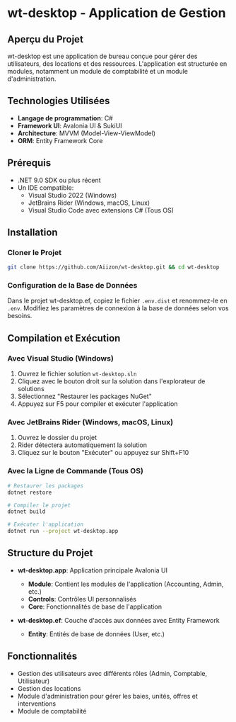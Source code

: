 # wt-desktop - Application de Gestion

## Aperçu du Projet

wt-desktop est une application de bureau conçue pour gérer des utilisateurs, des locations et des ressources. L'application est structurée en modules, notamment un module de comptabilité et un module d'administration.

## Technologies Utilisées

- **Langage de programmation**: C#
- **Framework UI**: Avalonia UI & SukiUI
- **Architecture**: MVVM (Model-View-ViewModel)
- **ORM**: Entity Framework Core

## Prérequis

- .NET 9.0 SDK ou plus récent
- Un IDE compatible:
    - Visual Studio 2022 (Windows)
    - JetBrains Rider (Windows, macOS, Linux)
    - Visual Studio Code avec extensions C# (Tous OS)

## Installation

### Cloner le Projet

```bash
git clone https://github.com/Aiizon/wt-desktop.git && cd wt-desktop
```

### Configuration de la Base de Données

Dans le projet wt-desktop.ef, copiez le fichier `.env.dist` et renommez-le en `.env`.
Modifiez les paramètres de connexion à la base de données selon vos besoins.

## Compilation et Exécution

### Avec Visual Studio (Windows)

1. Ouvrez le fichier solution `wt-desktop.sln`
2. Cliquez avec le bouton droit sur la solution dans l'explorateur de solutions
3. Sélectionnez "Restaurer les packages NuGet"
4. Appuyez sur F5 pour compiler et exécuter l'application

### Avec JetBrains Rider (Windows, macOS, Linux)

1. Ouvrez le dossier du projet
2. Rider détectera automatiquement la solution
3. Cliquez sur le bouton "Exécuter" ou appuyez sur Shift+F10

### Avec la Ligne de Commande (Tous OS)

```bash
# Restaurer les packages
dotnet restore

# Compiler le projet
dotnet build

# Exécuter l'application
dotnet run --project wt-desktop.app
```

## Structure du Projet

- **wt-desktop.app**: Application principale Avalonia UI
    - **Module**: Contient les modules de l'application (Accounting, Admin, etc.)
    - **Controls**: Contrôles UI personnalisés
    - **Core**: Fonctionnalités de base de l'application

- **wt-desktop.ef**: Couche d'accès aux données avec Entity Framework
    - **Entity**: Entités de base de données (User, etc.)

## Fonctionnalités

- Gestion des utilisateurs avec différents rôles (Admin, Comptable, Utilisateur)
- Gestion des locations
- Module d'administration pour gérer les baies, unités, offres et interventions
- Module de comptabilité

